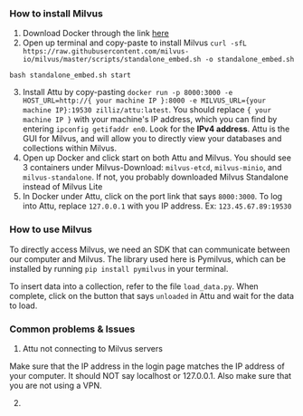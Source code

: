 ### How to install Milvus

1. Download Docker through the link [here](https://docs.docker.com/engine/install/)
2. Open up terminal and copy-paste to install Milvus
```curl -sfL https://raw.githubusercontent.com/milvus-io/milvus/master/scripts/standalone_embed.sh -o standalone_embed.sh```

```bash standalone_embed.sh start```

3. Install Attu by copy-pasting 
`docker run -p 8000:3000 -e HOST_URL=http://{ your machine IP }:8000 -e MILVUS_URL={your machine IP}:19530 zilliz/attu:latest`. 
You should replace ```{ your machine IP }``` with your machine's IP address, which you can find by entering ```ipconfig getifaddr en0```. Look for the **IPv4 address**.
Attu is the GUI for Milvus, and will allow you to directly view your databases and collections within Milvus.
4. Open up Docker and click start on both Attu and Milvus. You should see 3 containers under Milvus-Download: ```milvus-etcd```, ```milvus-minio```, and ```milvus-standalone```. If not, you probably downloaded Milvus Standalone instead of Milvus Lite
5. In Docker under Attu, click on the port link that says ```8000:3000```. To log into Attu, replace ```127.0.0.1``` with you IP address. Ex: ```123.45.67.89:19530```

### How to use Milvus
To directly access Milvus, we need an SDK that can communicate between our computer and Milvus. The library used here is Pymilvus, which can be installed by running ```pip install pymilvus``` in your terminal.

To insert data into a collection, refer to the file ```load_data.py```. When complete, click on the button that says ```unloaded``` in Attu and wait for the data to load.

### Common problems & Issues
1. Attu not connecting to Milvus servers

Make sure that the IP address in the login page matches the IP address of your computer. It should NOT say localhost or 127.0.0.1. Also make sure that you are not using a VPN.

2. 

